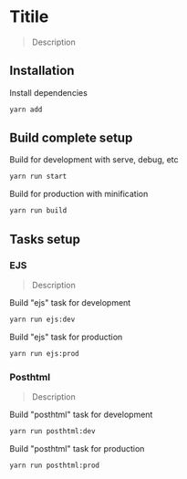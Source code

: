 # Titile

> Description

## Installation

Install dependencies

``` bash
yarn add
```

## Build complete setup

Build for development with serve, debug, etc

``` bash
yarn run start
```

Build for production with minification

``` bash
yarn run build
```

## Tasks setup

### EJS

> Description

Build "ejs" task for development

``` bash
yarn run ejs:dev
```

Build "ejs" task for production

``` bash
yarn run ejs:prod
```

### Posthtml

> Description

Build "posthtml" task for development

``` bash
yarn run posthtml:dev
```

Build "posthtml" task for production

``` bash
yarn run posthtml:prod
```
